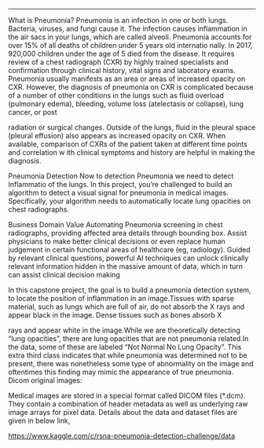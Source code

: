 ****
What is Pneumonia?
Pneumonia
is an infection in one or both lungs. Bacteria, viruses, and fungi cause it. The infection causes 
inflammation in the air sacs in your lungs, which are called alveoli.
Pneumonia accounts for over 15% of all deaths of children under 5 years old internatio
nally. In 2017, 
920,000 children under the age of 5 died from the disease.
It requires review of a chest radiograph (CXR) 
by highly trained specialists and confirmation through clinical history, vital signs and laboratory exams. 
Pneumonia usually manifests
as an area or areas of increased opacity on CXR. However, the diagnosis of 
pneumonia on CXR is complicated because of a number of other conditions in the lungs such as fluid 
overload (pulmonary edema), bleeding, volume loss (atelectasis or collapse), lung cancer, or post

radiation or surgical changes. Outside of the lungs, fluid in the pleural space (pleural effusion) also 
appears as increased opacity on CXR. When available, comparison of CXRs of the patient taken at 
different time points and correlation w
ith clinical symptoms and history are helpful in making the 
diagnosis.


Pneumonia Detection
Now to detection Pneumonia we need to detect Inflammatio of the lungs. 
In this project, you’re challenged to build an algorithm to detect a visual signal for pneumonia in medical images. Specifically, 
your algorithm needs to automatically locate lung opacities on chest radiographs.

Business Domain Value
Automating Pneumonia screening in chest radiographs, providing affected area details through 
bounding box. 
Assist physicians to make better clinical decisions or even replace human judgement in certain 
functional areas of healthcare (eg, radiology).
Guided by relevant clinical questions, powerful AI techniques can unlock clinically relevant information 
hidden in the massive amount of data, which in turn can assist clinical decision making

In this capstone project, the goal is to build a pneumonia detection system, to locate the position of 
inflammation in an image.Tissues with sparse material, such as lungs which are full of air, do not absorb the X
rays and appear black in the image. Dense tissues such as bones absorb X

rays and appear white in the image.While we are theoretically detecting “lung opacities”, there are lung opacities that are not pneumonia 
related.In the data, some of these are labeled “Not Normal No Lung Opacity”.
This extra third class indicates that while pneumonia was determined not to be present, there was nonetheless some type of 
abnormality on the image and oftentimes this finding may mimic the appearance of true pneumonia.
Dicom original images: 

Medical images are stored in a special format called DICOM files (*.dcm). They 
contain a combination of header metadata as well as underlying raw image arrays for pixel data.
Details about the data and dataset files are given in below link,

https://www.kaggle.com/c/rsna-pneumonia-detection-challenge/data

